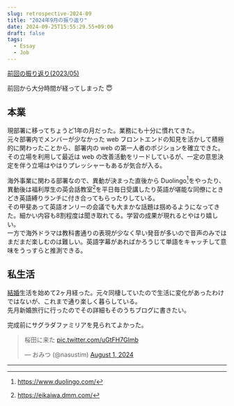 ```yaml
---
slug: retrospective-2024-09
title: "2024年9月の振り返り"
date: 2024-09-25T15:55:29.55+09:00
draft: false
tags:
  - Essay
  - Job
---
```



[前回の振り返り(2023/05)](/entry/retrospective-2023-05)

前回から大分時間が経ってしまった 😇

## 本業

現部署に移ってちょうど1年の月だった。業務にも十分に慣れてきた。  
元々部署内でメンバーが少なかった web フロントエンドの知見を活かして積極的に関わったことから、部署内の web の第一人者のポジションを確立できた。  
その立場を利用して最近は web の改善活動をリードしているが、一定の意思決定を伴う立場はやはりプレッシャーもあるが気合が入る。

海外事業に関わる部署なので、異動が決まった直後から Duolingo[^duolingo]をやったり、異動後は福利厚生の英会話教室[^dmm-eikaiwa]を平日毎日受講したり英語が堪能な同僚にときどき英語縛りランチに付き合ってもらったりしている。  
その甲斐あって英語オンリーの会議でも大まかな話題は掴めるようになってきた。細かい内容も8割程度は聞き取れてる。学習の成果が現れるとやはり嬉しい。  
一方で海外ドラマは教科書通りの表現が少なく早い発音が多いので音声のみではまだまだ楽しむのは難しい。英語字幕があればかろうじて単語をキャッチして意味をうっすらと推測できる。

## 私生活

[結婚](/entry/get-married)生活を始めて2ヶ月経った。元々同棲していたので生活に変化があったわけではないが、これまで通り楽しく暮らしている。  
先月新婚旅行に行ったのでその詳細もそのうちブログに書きたい。

完成前にサグラダファミリアを見られてよかった。

<blockquote class="twitter-tweet"><p lang="ja" dir="ltr">桜田に来た <a href="https://t.co/uGtFH7Glmb">pic.twitter.com/uGtFH7Glmb</a></p>&mdash; おみつ (@nasustim) <a href="https://twitter.com/nasustim/status/1819043876641935613?ref_src=twsrc%5Etfw">August 1, 2024</a></blockquote> <script async src="https://platform.twitter.com/widgets.js" charset="utf-8"></script> 

----

[^duolingo]: https://www.duolingo.com/
[^dmm-eikaiwa]: https://eikaiwa.dmm.com/
